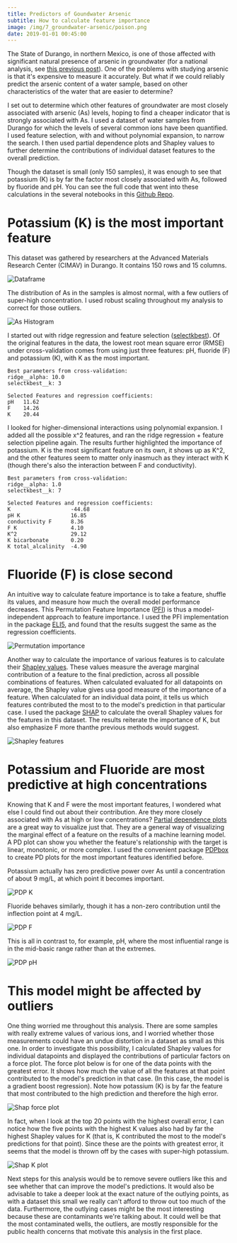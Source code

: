 ```yaml
---
title: Predictors of Goundwater Arsenic
subtitle: How to calculate feature importance
image: /img/7_groundwater-arsenic/poison.png
date: 2019-01-01 00:45:00
---
```


The State of Durango, in northern Mexico, is one of those affected with significant natural presence of arsenic in groundwater (for a national analysis, see [this previous post](https://danielmartinalarcon.github.io/2018-12-14-water-pollution-in-mexico/)).  One of the problems with studying arsenic is that it's expensive to measure it accurately.  But what if we could reliably predict the arsenic content of a water sample, based on other characteristics of the water that are easier to determine?  

I set out to determine which other features of groundwater are most closely associated with arsenic (As) levels, hoping to find a cheaper indicator that is strongly associated with As.  I used a dataset of water samples from Durango for which the levels of several common ions have been quantified.  I used feature selection, with and without polynomial expansion, to narrow the search.  I then used partial dependence plots and Shapley values to further determine the contributions of individual dataset features to the overall prediction. 

Though the dataset is small (only 150 samples), it was enough to see that potassium (K) is by far the factor most closely associated with As, followed by fluoride and pH.  You can see the full code that went into these calculations in the several notebooks in this [Github Repo](https://github.com/DanielMartinAlarcon/arsenic-in-durango).

# Potassium (K) is the most important feature
This dataset was gathered by researchers at the Advanced Materials Research Center (CIMAV) in Durango.  It contains 150 rows and 15 columns.

![Dataframe](/img/7_groundwater-arsenic/as1.png)

The distribution of As in the samples is almost normal, with a few outliers of super-high concentration.  I used robust scaling throughout my analysis to correct for those outliers.

![As Histogram](/img/7_groundwater-arsenic/as2.png)

I started out with ridge regression and feature selection ([selectkbest](https://scikit-learn.org/stable/modules/generated/sklearn.feature_selection.SelectKBest.html)).  Of the original features in the data, the lowest root mean square error (RMSE) under cross-validation comes from using just three features: pH, fluoride (F) and potassium (K), with K as the most important.

```
Best parameters from cross-validation:
ridge__alpha: 10.0
selectkbest__k: 3

Selected Features and regression coefficients:
pH   11.62
F    14.26
K    20.44
```

I looked for higher-dimensional interactions using polynomial expansion.  I added all the possible x^2 features, and ran the ridge regression + feature selection pipeline again.  The results further highlighted the importance of potassium.  K is the most significant feature on its own, it shows up as K^2, and the other features seem to matter only inasmuch as they interact with K (though there's also the interaction between F and conductivity).

```
Best parameters from cross-validation:
ridge__alpha: 1.0
selectkbest__k: 7

Selected Features and regression coefficients:
K                   -44.68
pH K                16.85
conductivity F      8.36
F K                 4.10
K^2                 29.12
K bicarbonate       0.20
K total_alcalinity  -4.90
```
# Fluoride (F) is close second
An intuitive way to calculate feature importance is to take a feature, shuffle its values, and measure how much the overall model performance decreases.  This Permutation Feature Importance ([PFI](https://blogs.technet.microsoft.com/machinelearning/2015/04/14/permutation-feature-importance/)) is thus a model-independent approach to feature importance.  I used the PFI implementation in the package [ELI5](https://eli5.readthedocs.io/en/latest/blackbox/permutation_importance.html), and found that the results suggest the same as the regression coefficients.

![Permutation importance](/img/7_groundwater-arsenic/as8.png)

Another way to calculate the importance of various features is to calculate their [Shapley values](https://christophm.github.io/interpretable-ml-book/shapley.html).  These values measure the average marginal contribution of a feature to the final prediction, across all possible combinations of features.  When calculated evaluated for all datapoints on average, the Shapley value gives usa good measure of the importance of a feature.  When calculated for an individual data point, it tells us which features contributed the most to to the model's prediction in that particular case.  I used the package [SHAP](https://github.com/slundberg/shap) to calculate the overall Shapley values for the features in this dataset.  The results reiterate the importance of K, but also emphasize F more thanthe previous methods would suggest.

![Shapley features](/img/7_groundwater-arsenic/as7.png)

# Potassium and Fluoride are most predictive at high concentrations
Knowing that K and F were the most important features, I wondered what else I could find out about their contribution.  Are they more closely associated with As at high or low concentrations?  [Partial dependence plots](https://christophm.github.io/interpretable-ml-book/pdp.html) are a great way to visualize just that.  They are a general way of visualizing the marginal effect of a feature on the results of a machine learning model.  A PD plot can show you whether the feature's relationship with the target is linear, monotonic, or more complex.  I used the convenient package [PDPbox](https://github.com/SauceCat/PDPbox) to create PD plots for the most important features identified before.

Potassium actually has zero predictive power over As until a concentration of about 9 mg/L, at which point it becomes important.

![PDP K](/img/7_groundwater-arsenic/as4.png)

Fluoride behaves similarly, though it has a non-zero contribution until the inflection point at 4 mg/L.

![PDP F](/img/7_groundwater-arsenic/as5.png)

This is all in contrast to, for example, pH, where the most influential range is in the mid-basic range rather than at the extremes.

![PDP pH](/img/7_groundwater-arsenic/as6.png)

# This model might be affected by outliers
One thing worried me throughout this analysis.  There are some samples with really extreme values of various ions, and I worried whether those measurements could have an undue distortion in a dataset as small as this one.  In order to investigate this possibility, I calculated Shapley values for individual datapoints and displayed the contributions of particular factors on a force plot.  The force plot below is for one of the data points with the greatest error.  It shows how much the value of all the features at that point contributed to the model's prediction in that case.  (In this case, the model is a gradient boost regression).  Note how potassium (K) is by far the feature that most contributed to the high prediction and therefore the high error.

![Shap force plot](/img/7_groundwater-arsenic/as9.png)

In fact, when I look at the top 20 points with the highest overall error, I can notice how the five points with the highest K values also had by far the highest Shapley values for K (that is, K contributed the most to the model's predictions for that point).  Since these are the points with greatest error, it seems that the model is thrown off by the cases with super-high potassium.

![Shap K plot](/img/7_groundwater-arsenic/as10.png)

Next steps for this analysis would be to remove severe outliers like this and see whether that can improve the model's predictions.  It would also be advisable to take a deeper look at the exact nature of the outlying points, as with a dataset this small we really can't afford to throw out too much of the data.  Furthermore, the outlying cases might be the most interesting because these are contaminants we're talking about.  It could well be that the most contaminated wells, the outliers, are mostly responsible for the public health concerns that motivate this analysis in the first place.

